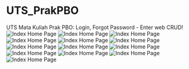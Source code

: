 # UTS_PrakPBO
UTS Mata Kuliah Prak PBO: Login, Forgot Password - Enter web CRUD!
![Index Home Page](https://github.com/marssihsaan/UTS_PrakPBO/blob/main/utsimagefinal/create%20akun.png "Index Home Page")
![Index Home Page](https://github.com/marssihsaan/UTS_PrakPBO/blob/main/utsimagefinal/masuk%20akun.png "Index Home Page")
![Index Home Page](https://github.com/marssihsaan/UTS_PrakPBO/blob/main/utsimagefinal/masuk%20web.png "Index Home Page")
![Index Home Page](https://github.com/marssihsaan/UTS_PrakPBO/blob/main/utsimagefinal/tambah.png "Index Home Page")
![Index Home Page](https://github.com/marssihsaan/UTS_PrakPBO/blob/main/utsimagefinal/tambahsukses.png "Index Home Page")
![Index Home Page](https://github.com/marssihsaan/UTS_PrakPBO/blob/main/utsimagefinal/mencobaedit.png "Index Home Page")
![Index Home Page](https://github.com/marssihsaan/UTS_PrakPBO/blob/main/utsimagefinal/edit1.png "Index Home Page")
![Index Home Page](https://github.com/marssihsaan/UTS_PrakPBO/blob/main/utsimagefinal/edit2.png "Index Home Page")
![Index Home Page](https://github.com/marssihsaan/UTS_PrakPBO/blob/main/utsimagefinal/editsukses.png "Index Home Page")
![Index Home Page](https://github.com/marssihsaan/UTS_PrakPBO/blob/main/utsimagefinal/mencobahapus.png "Index Home Page")
![Index Home Page](https://github.com/marssihsaan/UTS_PrakPBO/blob/main/utsimagefinal/hapussukses.png "Index Home Page")
![Index Home Page](https://github.com/marssihsaan/UTS_PrakPBO/blob/main/utsimagefinal/lupa%20pass.png "Index Home Page")
![Index Home Page](https://github.com/marssihsaan/UTS_PrakPBO/blob/main/utsimagefinal/Screenshot%20(21).png "Index Home Page")
